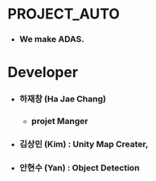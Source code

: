 # PROJECT_AUTO
* ### We make ADAS.

# Developer
* ### 하재창 (Ha Jae Chang)
  * ### projet Manger
* ### 김상민 (Kim) : Unity Map Creater, 
* ### 안현수 (Yan) : Object Detection

# 
